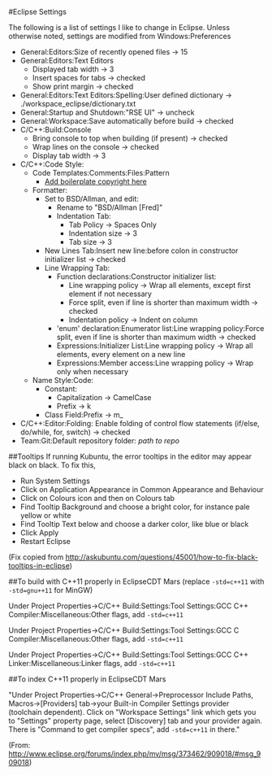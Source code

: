 #Eclipse Settings

The following is a list of settings I like to change in Eclipse. Unless otherwise noted, settings are modified from Windows:Preferences
- General:Editors:Size of recently opened files -> 15
- General:Editors:Text Editors
  - Displayed tab width -> 3
  - Insert spaces for tabs -> checked
  - Show print margin -> checked
- General:Editors:Text Editors:Spelling:User defined dictionary -> ./workspace_eclipse/dictionary.txt
- General:Startup and Shutdown:"RSE UI" -> uncheck
- General:Workspace:Save automatically before build -> checked
- C/C++:Build:Console
  - Bring console to top when building (if present) -> checked
  - Wrap lines on the console -> checked
  - Display tab width -> 3
- C/C++:Code Style: 
  - Code Templates:Comments:Files:Pattern
    - [Add boilerplate copyright here](https://raw.githubusercontent.com/fsziegler/Configurations/master/EclipseCopyright.txt)
  - Formatter:
    - Set to BSD/Allman, and edit:
      - Rename to "BSD/Allman [Fred]"
      - Indentation Tab:
        - Tab Policy -> Spaces Only
        - Indentation size -> 3
        - Tab size -> 3
    - New Lines Tab:Insert new line:before colon in constructor initializer list -> checked
    - Line Wrapping Tab:
      - Function declarations:Constructor initializer list:
        - Line wrapping policy -> Wrap all elements, except first element if not necessary
        - Force split, even if line is shorter than maximum width -> checked
        - Indentation policy -> Indent on column
      - 'enum' declaration:Enumerator list:Line wrapping policy:Force split, even if line is shorter than maximum width -> checked
      - Expressions:Initializer List:Line wrapping policy -> Wrap all elements, every element on a new line
      - Expressions:Member access:Line wrapping policy -> Wrap only when necessary
  - Name Style:Code:
    - Constant:
      - Capitalization -> CamelCase
      - Prefix -> k
    - Class Field:Prefix -> m_
- C/C++:Editor:Folding: Enable folding of control flow statements (if/else, do/while, for, switch) -> checked
- Team:Git:Default repository folder: *path to repo*

##Tooltips
If running Kubuntu, the error tooltips in the editor may appear black on black. To fix this,
- Run System Settings
- Click on Application Appearance in Common Appearance and Behaviour
- Click on Colours icon and then on Colours tab
- Find Tooltip Background and choose a bright color, for instance pale yellow or white
- Find Tooltip Text below and choose a darker color, like blue or black
- Click Apply
- Restart Eclipse

(Fix copied from http://askubuntu.com/questions/45001/how-to-fix-black-tooltips-in-eclipse)

##To build with C++11 properly in EclipseCDT Mars (replace `-std=c++11` with `-std=gnu++11` for MinGW)

Under Project Properties->C/C++ Build:Settings:Tool Settings:GCC C++ Compiler:Miscellaneous:Other flags, add `-std=c++11`

Under Project Properties->C/C++ Build:Settings:Tool Settings:GCC C Compiler:Miscellaneous:Other flags, add `-std=c++11`

Under Project Properties->C/C++ Build:Settings:Tool Settings:GCC C++ Linker:Miscellaneous:Linker flags, add `-std=c++11`

##To index C++11 properly in EclipseCDT Mars

"Under Project Properties->C/C++ General->Preprocessor Include Paths, Macros->[Providers] tab->your Built-in Compiler Settings provider (toolchain dependent).
Click on "Workspace Settings" link which gets you to "Settings" property page, select [Discovery] tab and your provider again. There is "Command to get compiler specs", add `-std=c++11` in there."

(From: http://www.eclipse.org/forums/index.php/mv/msg/373462/909018/#msg_909018)
